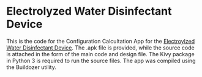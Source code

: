 # Electrolyzed Water Disinfectant Device

This is the code for the Configuration Calcultation App for the [Electroylzed Water Disinfectant Device](https://www.hackster.io/350089/electrolyzed-water-disinfectant-device-27d130). The .apk file is provided, while the source code is attached in the form of the main code and design file. The Kivy package in Python 3 is required to run the source files. The app was compiled using the Buildozer utility.
